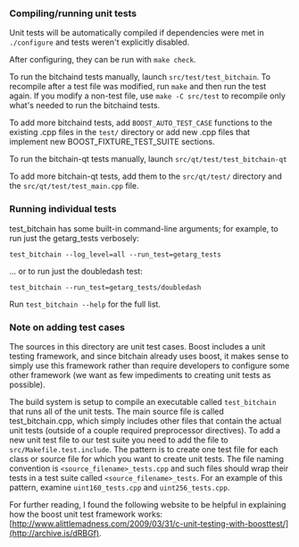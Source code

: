 ### Compiling/running unit tests

Unit tests will be automatically compiled if dependencies were met in `./configure`
and tests weren't explicitly disabled.

After configuring, they can be run with `make check`.

To run the bitchaind tests manually, launch `src/test/test_bitchain`. To recompile
after a test file was modified, run `make` and then run the test again. If you
modify a non-test file, use `make -C src/test` to recompile only what's needed
to run the bitchaind tests.

To add more bitchaind tests, add `BOOST_AUTO_TEST_CASE` functions to the existing
.cpp files in the `test/` directory or add new .cpp files that
implement new BOOST_FIXTURE_TEST_SUITE sections.

To run the bitchain-qt tests manually, launch `src/qt/test/test_bitchain-qt`

To add more bitchain-qt tests, add them to the `src/qt/test/` directory and
the `src/qt/test/test_main.cpp` file.

### Running individual tests

test_bitchain has some built-in command-line arguments; for
example, to run just the getarg_tests verbosely:

    test_bitchain --log_level=all --run_test=getarg_tests

... or to run just the doubledash test:

    test_bitchain --run_test=getarg_tests/doubledash

Run `test_bitchain --help` for the full list.

### Note on adding test cases

The sources in this directory are unit test cases.  Boost includes a
unit testing framework, and since bitchain already uses boost, it makes
sense to simply use this framework rather than require developers to
configure some other framework (we want as few impediments to creating
unit tests as possible).

The build system is setup to compile an executable called `test_bitchain`
that runs all of the unit tests.  The main source file is called
test_bitchain.cpp, which simply includes other files that contain the
actual unit tests (outside of a couple required preprocessor
directives). To add a new unit test file to our test suite you need
to add the file to `src/Makefile.test.include`. The pattern is to
create one test file for each class or source file for which you want
to create unit tests.  The file naming convention is
`<source_filename>_tests.cpp` and such files should wrap their tests
in a test suite called `<source_filename>_tests`.  For an example of
this pattern, examine `uint160_tests.cpp` and `uint256_tests.cpp`.

For further reading, I found the following website to be helpful in
explaining how the boost unit test framework works:
[http://www.alittlemadness.com/2009/03/31/c-unit-testing-with-boosttest/](http://archive.is/dRBGf).
